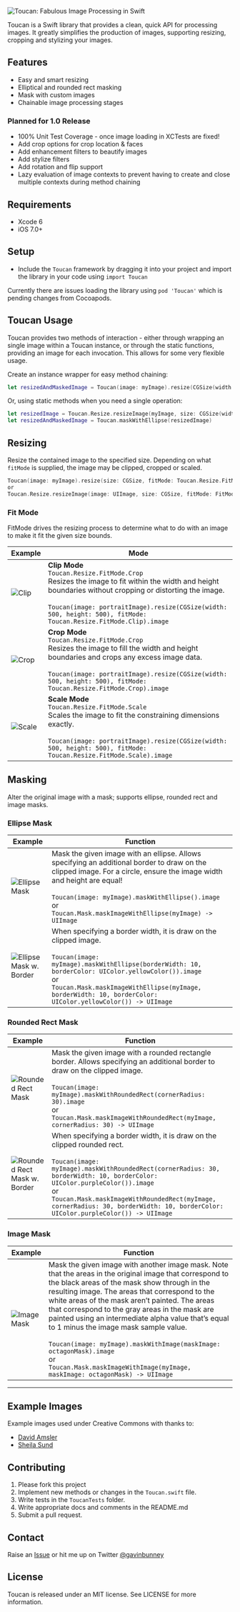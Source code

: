 ![Toucan: Fabulous Image Processing in Swift](https://raw.githubusercontent.com/gavinbunney/Toucan/master/assets/toucan.png)

Toucan is a Swift library that provides a clean, quick API for processing images. It greatly simplifies the production of images, supporting resizing, cropping and stylizing your images.

## Features ##

- Easy and smart resizing
- Elliptical and rounded rect masking
- Mask with custom images
- Chainable image processing stages

### Planned for 1.0 Release ###

- 100% Unit Test Coverage - once image loading in XCTests are fixed!
- Add crop options for crop location & faces
- Add enhancement filters to beautify images
- Add stylize filters
- Add rotation and flip support
- Lazy evaluation of image contexts to prevent having to create and close multiple contexts during method chaining

## Requirements ##

- Xcode 6
- iOS 7.0+

## Setup ##

* Include the `Toucan` framework by dragging it into your project and import the library in your code using `import Toucan`

Currently there are issues loading the library using `pod 'Toucan'` which is pending changes from Cocoapods.

## Toucan Usage ##

Toucan provides two methods of interaction - either through wrapping an single image within a Toucan instance, or through the static functions, providing an image for each invocation. This allows for some very flexible usage.

Create an instance wrapper for easy method chaining:

```swift
let resizedAndMaskedImage = Toucan(image: myImage).resize(CGSize(width: 100, height: 150)).maskWithEllipse().image
```

Or, using static methods when you need a single operation:

```swift
let resizedImage = Toucan.Resize.resizeImage(myImage, size: CGSize(width: 100, height: 150))
let resizedAndMaskedImage = Toucan.maskWithEllipse(resizedImage)
```

## Resizing ##

Resize the contained image to the specified size. Depending on what `fitMode` is supplied, the image may be clipped, cropped or scaled.

```swift
Toucan(image: myImage).resize(size: CGSize, fitMode: Toucan.Resize.FitMode)
or
Toucan.Resize.resizeImage(image: UIImage, size: CGSize, fitMode: FitMode = .Clip) -> UIImage
```

### Fit Mode ###

FitMode drives the resizing process to determine what to do with an image to make it fit the given size bounds.

Example | Mode
---- | ---------
![Clip](https://raw.githubusercontent.com/gavinbunney/Toucan/master/assets/examples/Resize-Clip.jpg)|**Clip Mode**<br/>`Toucan.Resize.FitMode.Crop`<br/>Resizes the image to fit within the width and height boundaries without cropping or distorting the image.<br/><br/>`Toucan(image: portraitImage).resize(CGSize(width: 500, height: 500), fitMode: Toucan.Resize.FitMode.Clip).image`
![Crop](https://raw.githubusercontent.com/gavinbunney/Toucan/master/assets/examples/Resize-Crop.jpg)|**Crop Mode**<br/>`Toucan.Resize.FitMode.Crop`<br/>Resizes the image to fill the width and height boundaries and crops any excess image data.<br/><br/>`Toucan(image: portraitImage).resize(CGSize(width: 500, height: 500), fitMode: Toucan.Resize.FitMode.Crop).image`
![Scale](https://raw.githubusercontent.com/gavinbunney/Toucan/master/assets/examples/Resize-Scale.jpg)|**Scale Mode**<br/>`Toucan.Resize.FitMode.Scale`<br/>Scales the image to fit the constraining dimensions exactly.<br/><br/>`Toucan(image: portraitImage).resize(CGSize(width: 500, height: 500), fitMode: Toucan.Resize.FitMode.Scale).image`


## Masking ##

Alter the original image with a mask; supports ellipse, rounded rect and image masks.

### Ellipse Mask ###

Example | Function
---- | ---------
![Ellipse Mask](https://raw.githubusercontent.com/gavinbunney/Toucan/master/assets/examples/Mask-Ellipse-Circle.jpg)|Mask the given image with an ellipse. Allows specifying an additional border to draw on the clipped image. For a circle, ensure the image width and height are equal!<br/><br/>`Toucan(image: myImage).maskWithEllipse().image`<br/>or<br/>`Toucan.Mask.maskImageWithEllipse(myImage) -> UIImage`
![Ellipse Mask w. Border](https://raw.githubusercontent.com/gavinbunney/Toucan/master/assets/examples/Mask-Ellipse-Border.jpg)|When specifying a border width, it is draw on the clipped image.<br/><br/>`Toucan(image: myImage).maskWithEllipse(borderWidth: 10, borderColor: UIColor.yellowColor()).image`<br/>or<br/>`Toucan.Mask.maskImageWithEllipse(myImage, borderWidth: 10, borderColor: UIColor.yellowColor()) -> UIImage`

### Rounded Rect Mask ###

Example | Function
---- | ---------
![Rounded Rect Mask](https://raw.githubusercontent.com/gavinbunney/Toucan/master/assets/examples/Mask-RoundedRect.jpg)|Mask the given image with a rounded rectangle border. Allows specifying an additional border to draw on the clipped image.<br/><br/>`Toucan(image: myImage).maskWithRoundedRect(cornerRadius: 30).image`<br/>or<br/>`Toucan.Mask.maskImageWithRoundedRect(myImage, cornerRadius: 30) -> UIImage`
![Rounded Rect Mask w. Border](https://raw.githubusercontent.com/gavinbunney/Toucan/master/assets/examples/Mask-RoundedRect-Border.jpg)|When specifying a border width, it is draw on the clipped rounded rect.<br/><br/>`Toucan(image: myImage).maskWithRoundedRect(cornerRadius: 30, borderWidth: 10, borderColor: UIColor.purpleColor()).image`<br/>or<br/>`Toucan.Mask.maskImageWithRoundedRect(myImage, cornerRadius: 30, borderWidth: 10, borderColor: UIColor.purpleColor()) -> UIImage`

### Image Mask ###

Example | Function
---- | ---------
![Image Mask](https://raw.githubusercontent.com/gavinbunney/Toucan/master/assets/examples/Mask-Custom.jpg)|Mask the given image with another image mask. Note that the areas in the original image that correspond to the black areas of the mask show through in the resulting image. The areas that correspond to the white areas of the mask aren’t painted. The areas that correspond to the gray areas in the mask are painted using an intermediate alpha value that’s equal to 1 minus the image mask sample value.<br/><br/>`Toucan(image: myImage).maskWithImage(maskImage: octagonMask).image`<br/>or<br/>`Toucan.Mask.maskImageWithImage(myImage, maskImage: octagonMask) -> UIImage`

---

## Example Images ##

Example images used under Creative Commons with thanks to:

- [David Amsler](https://www.flickr.com/photos/amslerpix/13685763725/in/photolist-mRn7Kx-mRnin2-nzyjCg-m3eSyR-nGRbHm-m5NTzH-nBs2zA-n1vE5X-oenJtQ-mp1vjZ-mp1HxX-niw2vi-mp2vTv-mPxFPE-oo51aY-onZZZx-m3ypFM-kPP6St-o7cw7M-HUV9E-bXegkJ-kcTTki-kcTRDT-e1HGVe-7FG1t5-e3jPE6-e9YgDw-c3rhzL-3evWDz-7n3iKL-e3jY8R-e3jPXz-9biMcK-5nqaP6-a1z87J-bXei17-6q25KQ-cYu7Nw-9Gsrmz-9EiTHi-5R2w7E-fFFT8i-a1z9vq-diYNrA-diYQP6-diYQHc-6q276y-cb1FqQ-d9yGhj-nb4XbV)
- [Sheila Sund](https://www.flickr.com/photos/sheila_sund/8540775223/in/photolist-mRn7Kx-mRnin2-nzyjCg-m3eSyR-nGRbHm-m5NTzH-nBs2zA-n1vE5X-oenJtQ-mp1vjZ-mp1HxX-niw2vi-mp2vTv-mPxFPE-oo51aY-onZZZx-m3ypFM-kPP6St-o7cw7M-HUV9E-bXegkJ-kcTTki-kcTRDT-e1HGVe-7FG1t5-e3jPE6-e9YgDw-c3rhzL-3evWDz-7n3iKL-e3jY8R-e3jPXz-9biMcK-5nqaP6-a1z87J-bXei17-6q25KQ-cYu7Nw-9Gsrmz-9EiTHi-5R2w7E-fFFT8i-a1z9vq-diYNrA-diYQP6-diYQHc-6q276y-cb1FqQ-d9yGhj-nb4XbV/)


## Contributing ##

1. Please fork this project
2. Implement new methods or changes in the `Toucan.swift` file.
3. Write tests in the `ToucanTests` folder.
4. Write appropriate docs and comments in the README.md
5. Submit a pull request.


## Contact ##

Raise an [Issue](https://github.com/gavinbunney/Toucan/issues) or hit me up on Twitter [@gavinbunney](https://twitter.com/gavinbunney)


## License ##

Toucan is released under an MIT license. See LICENSE for more information.
